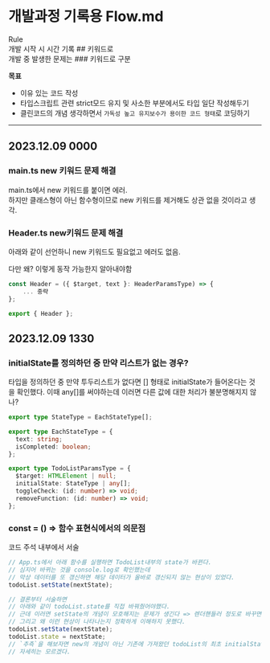# 개발과정 기록용 Flow.md

Rule<br />
개발 시작 시 시간 기록 ## 키워드로<br />
개발 중 발생한 문제는 ### 키워드로 구분

**목표**<br />

- 이유 있는 코드 작성
- 타입스크립트 관련 strict모드 유지 및 사소한 부분에서도 타입 일단 작성해두기
- 클린코드의 개념 생각하면서 `가독성 높고 유지보수가 용이한 코드 형태`로 코딩하기

---

## 2023.12.09 0000

### main.ts new 키워드 문제 해결

main.ts에서 new 키워드를 붙이면 에러.<br />
하지만 클래스형이 아닌 함수형이므로 new 키워드를 제거해도 상관 없을 것이라고 생각.

### Header.ts new키워드 문제 해결

아래와 같이 선언하니 new 키워드도 필요없고 에러도 없음.

다만 왜? 이렇게 동작 가능한지 알아내야함

```ts
const Header = ({ $target, text }: HeaderParamsType) => {
    ... 중략
};

export { Header };

```

## 2023.12.09 1330

### initialState를 정의하던 중 만약 리스트가 없는 경우?

타입을 정의하던 중 만약 투두리스트가 없다면 [] 형태로 initialState가 들어온다는 것을 확인했다. 이때 any[]를 써야하는데 이러면 다른 값에 대한 처리가 불분명해지지 않나?

```ts
export type StateType = EachStateType[];

export type EachStateType = {
  text: string;
  isCompleted: boolean;
};

export type TodoListParamsType = {
  $target: HTMLElement | null;
  initialState: StateType | any[];
  toggleCheck: (id: number) => void;
  removeFunction: (id: number) => void;
};
```

### const = () => 함수 표현식에서의 의문점

코드 주석 내부에서 서술

```ts
// App.ts에서 아래 함수를 실행하면 TodoList내부의 state가 바뀐다.
// 심지어 바뀌는 것을 console.log로 확인했는데
// 막상 데이터를 또 갱신하면 해당 데이터가 올바로 갱신되지 않는 현상이 있었다.
todoList.setState(nextState);

// 결론부터 서술하면
// 아래와 같이 todoList.state를 직접 바꿔줬어야했다.
// 근데 이러면 setState의 개념이 모호해지는 문제가 생긴다 => 렌더핸들러 정도로 바꾸면 좋을 것 같고
// 그리고 왜 이런 현상이 나타나는지 정확하게 이해하지 못했다.
todoList.setState(nextState);
todoList.state = nextState;
// `추측`을 해보자면 new의 개념이 아닌 기존에 가져왔던 todoList의 최초 initialState가 바뀌지 않는 부분과 연관있을 것 같은데
// 자세히는 모르겠다.
```
